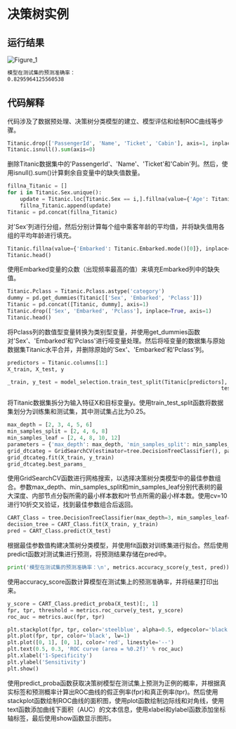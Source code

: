 # 决策树实例

## 运行结果

![Figure_1](/home/jwimd/Study/Earth_Science_Data/Hw/Hw6/Figure_1.png)

```tex
模型在测试集的预测准确率：
0.8295964125560538
```

## 代码解释

代码涉及了数据预处理、决策树分类模型的建立、模型评估和绘制ROC曲线等步骤。

```python
Titanic.drop(['PassengerId', 'Name', 'Ticket', 'Cabin'], axis=1, inplace=True)
Titanic.isnull().sum(axis=0)
```
删除Titanic数据集中的'PassengerId'、'Name'、'Ticket'和'Cabin'列。然后，使用isnull().sum()计算剩余自变量中的缺失值数量。

```python
fillna_Titanic = []
for i in Titanic.Sex.unique():
    update = Titanic.loc[Titanic.Sex == i,].fillna(value={'Age': Titanic.Age[Titanic.Sex == i].mean()})
    fillna_Titanic.append(update)
Titanic = pd.concat(fillna_Titanic)
```
对'Sex'列进行分组，然后分别计算每个组中乘客年龄的平均值，并将缺失值用各组的平均年龄进行填充。

```python
Titanic.fillna(value={'Embarked': Titanic.Embarked.mode()[0]}, inplace=True)
Titanic.head()
```
使用Embarked变量的众数（出现频率最高的值）来填充Embarked列中的缺失值。

```python
Titanic.Pclass = Titanic.Pclass.astype('category')
dummy = pd.get_dummies(Titanic[['Sex', 'Embarked', 'Pclass']])
Titanic = pd.concat([Titanic, dummy], axis=1)
Titanic.drop(['Sex', 'Embarked', 'Pclass'], inplace=True, axis=1)
Titanic.head()
```
将Pclass列的数值型变量转换为类别型变量，并使用get_dummies函数对'Sex'、'Embarked'和'Pclass'进行哑变量处理。然后将哑变量的数据集与原始数据集Titanic水平合并，并删除原始的'Sex'、'Embarked'和'Pclass'列。

```python
predictors = Titanic.columns[1:]
X_train, X_test, y

_train, y_test = model_selection.train_test_split(Titanic[predictors], Titanic.Survived, 
                                                                    test_size=0.25, random_state=1234)
```
将Titanic数据集拆分为输入特征X和目标变量y。使用train_test_split函数将数据集划分为训练集和测试集，其中测试集占比为0.25。

```python
max_depth = [2, 3, 4, 5, 6]
min_samples_split = [2, 4, 6, 8]
min_samples_leaf = [2, 4, 8, 10, 12]
parameters = {'max_depth': max_depth, 'min_samples_split': min_samples_split, 'min_samples_leaf': min_samples_leaf}
grid_dtcateg = GridSearchCV(estimator=tree.DecisionTreeClassifier(), param_grid=parameters, cv=10)
grid_dtcateg.fit(X_train, y_train)
grid_dtcateg.best_params_
```
使用GridSearchCV函数进行网格搜索，以选择决策树分类模型中的最佳参数组合。参数max_depth、min_samples_split和min_samples_leaf分别代表树的最大深度、内部节点分裂所需的最小样本数和叶节点所需的最小样本数。使用cv=10进行10折交叉验证，找到最佳参数组合后返回。

```python
CART_Class = tree.DecisionTreeClassifier(max_depth=3, min_samples_leaf=4, min_samples_split=2)
decision_tree = CART_Class.fit(X_train, y_train)
pred = CART_Class.predict(X_test)
```
根据最佳参数值构建决策树分类模型，并使用fit函数对训练集进行拟合。然后使用predict函数对测试集进行预测，将预测结果存储在pred中。

```python
print('模型在测试集的预测准确率：\n', metrics.accuracy_score(y_test, pred))
```
使用accuracy_score函数计算模型在测试集上的预测准确率，并将结果打印出来。

```python
y_score = CART_Class.predict_proba(X_test)[:, 1]
fpr, tpr, threshold = metrics.roc_curve(y_test, y_score)
roc_auc = metrics.auc(fpr, tpr)

plt.stackplot(fpr, tpr, color='steelblue', alpha=0.5, edgecolor='black')
plt.plot(fpr, tpr, color='black', lw=1)
plt.plot([0, 1], [0, 1], color='red', linestyle='--')
plt.text(0.5, 0.3, 'ROC curve (area = %0.2f)' % roc_auc)
plt.xlabel('1-Specificity')
plt.ylabel('Sensitivity')
plt.show()
```
使用predict_proba函数获取决策树模型在测试集上预测为正例的概率，并根据真实标签和预测概率计算出ROC曲线的假正例率(fpr)和真正例率(tpr)。然后使用stackplot函数绘制ROC曲线的面积图，使用plot函数绘制边际线和对角线，使用text函数添加曲线下面积（AUC）的文本信息，使用xlabel和ylabel函数添加坐标轴标签，最后使用show函数显示图形。
